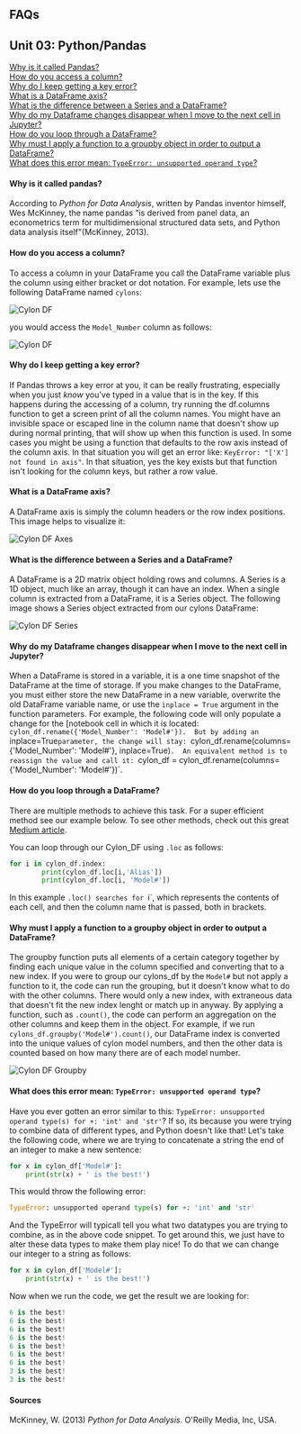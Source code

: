 ## FAQs

## Unit 03: Python/Pandas
[Why is it called Pandas?](#why-is-it-called-pandas)<br>
[How do you access a column?](#how-do-you-access-a-column)<br>
[Why do I keep getting a key error?](#why-do-i-keep-getting-a-key-error)<br>
[What is a DataFrame axis?](#what-is-a-dataframe-axis)<br>
[What is the difference between a Series and a DataFrame?](#what-is-the-difference-between-a-series-and-a-dataframe)<br>
[Why do my Dataframe changes disappear when I move to the next cell in Jupyter?](#why-do-my-dataframe-changes-disappear-when-i-move-to-the-next-cell-in-Jupyter)<br>
[How do you loop through a DataFrame?](#how-do-you-loop-through-a-dataframe)<br>
[Why must I apply a function to a groupby object in order to output a DataFrame?](#why-must-i-apply-a-function-to-a-groupby-object-in-order-to-output-a-dataframe)<br>
[What does this error mean: `TypeError: unsupported operand type`?](#what-does-this-error-mean-typeerror-unsupported-operand-type)<br>
#### Why is it called pandas?
According to *Python for Data Analysis*, written by Pandas inventor himself, Wes McKinney, the name pandas "is derived from panel data, an econometrics term for multidimensional structured data sets, and Python data analysis itself"(McKinney, 2013).

#### How do you access a column?
To access a column in your DataFrame you call the DataFrame variable plus the column using either bracket or dot notation.  For example, lets use the following DataFrame named `cylons`:

![Cylon DF](Resources/Cylon_DF.PNG)<br>

you would access the `Model_Number` column as follows:

![Cylon DF](Resources/Cylon_Series.PNG)<br>

#### Why do I keep getting a key error?
If Pandas throws a key error at you, it can be really frustrating, especially when you just *know* you've typed in a value that is in the key.  If this happens during the accessing of a column, try running the df.columns function to get a screen print of all the column names.  You might have an invisible space or escaped line in the column name that doesn't show up during normal printing, that will show up when this function is used.  In some cases you might be using a function that defaults to the row axis instead of the column axis.  In that situation you will get an error like: `KeyError: "['X'] not found in axis"`.  In that situation, yes the key exists but that function isn't looking for the column keys, but rather a row value.

#### What is a DataFrame axis?
A DataFrame axis is simply the column headers or the row index positions.  This image helps to visualize it:

![Cylon DF Axes](Resources/Cylon_Axes.png)<br>


#### What is the difference between a Series and a DataFrame?
A DataFrame is a 2D matrix object holding rows and columns.  A Series is a 1D object, much like an array, though it can have an index.  When a single column is extracted from a DataFrame, it is a Series object.  The following image shows a Series object extracted from our cylons DataFrame:

![Cylon DF Series](Resources/Cylon_Series.PNG)<br>


#### Why do my Dataframe changes disappear when I move to the next cell in Jupyter?

When a DataFrame is stored in a variable, it is a one time snapshot of the DataFrame at the time of storage.  If you make changes to the DataFrame, you must either store the new DataFrame in a new variable, overwrite the old DataFrame variable name, or use the `inplace = True` argument in the function parameters.  For example, the following code will only populate a change for the [notebook cell in which it is located:  `cylon_df.rename({'Model_Number': 'Model#'}).  But by adding an `inplace=True` parameter, the change will stay:  `cylon_df.rename(columns={'Model_Number': 'Model#'}, inplace=True)`.  An equivalent method is to reassign the value and call it: `cylon_df = cylon_df.rename(columns={'Model_Number': 'Model#'})`.

#### How do you loop through a DataFrame?

There are multiple methods to achieve this task.  For a super efficient method see our example below.  To see other methods, check out this great [Medium article](https://medium.com/@rtjeannier/pandas-101-cont-9d061cb73bfc).

You can loop through our Cylon_DF using `.loc` as follows:

```python
for i in cylon_df.index:
        print(cylon_df.loc[i,'Alias'])
        print(cylon_df.loc[i, 'Model#'])
```
In this example `.loc() searches for `i`, which represents the contents of each cell, and then the column name that is passed, both in brackets.

#### Why must I apply a function to a groupby object in order to output a DataFrame?

The groupby function puts all elements of a certain category together by finding each unique value in the column specified and converting that to a new index.  If you were to group our cylons_df by the `Model#` but not apply a function to it, the code can run the grouping, but it doesn't know what to do with the other columns.  There would only a new index, with extraneous data that doesn't fit the new index lenght or match up in anyway.  By applying a function, such as `.count()`, the code can perform an aggregation on the other columns and keep them in the object.  For example, if we run `cylons_df.groupby('Model#').count()`, our DataFrame index is converted into the unique values of cylon model numbers, and then the other data is counted based on how many there are of each model number.

![Cylon DF Groupby](Resources/Cylon_Groupby.PNG)<br>

#### What does this error mean: `TypeError: unsupported operand type`?

Have you ever gotten an error similar to this:  `TypeError: unsupported operand type(s) for +: 'int' and 'str'`?  If so, its because you were trying to combine data of different types, and Python doesn't like that! Let's take the following code, where we are trying to concatenate a string the end of an integer to make a new sentence:
```python
for x in cylon_df['Model#']:
    print(str(x) + ' is the best!')
```
This would throw the following error:
```python
TypeError: unsupported operand type(s) for +: 'int' and 'str'
```
And the TypeError will typicall tell you what two datatypes you are trying to combine, as in the above code snippet.  To get around this, we just have to alter these data types to make them play nice!  To do that we can change our integer to a string as follows:
```python
for x in cylon_df['Model#']:
    print(str(x) + ' is the best!')
```
Now when we run the code, we get the result we are looking for:
```python
6 is the best!
6 is the best!
6 is the best!
6 is the best!
6 is the best!
6 is the best!
6 is the best!
3 is the best!
3 is the best!
```




#### Sources
McKinney, W. (2013) *Python for Data Analysis.* O'Reilly Media, Inc, USA.
